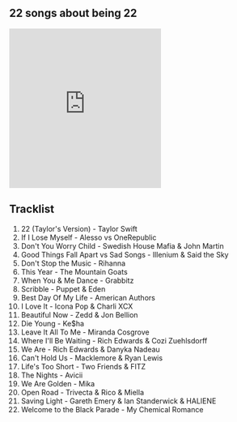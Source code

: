 ## 22 songs about being 22


<iframe width="min(315,100wh)" height="315" scrolling="no" frameborder="no" allow="autoplay" src="https://w.soundcloud.com/player/?url=https%3A//api.soundcloud.com/tracks/1450909384&color=%23ff5500&auto_play=false&hide_related=false&show_comments=true&show_user=true&show_reposts=false&show_teaser=true&visual=true"></iframe>

## Tracklist

1. 22 (Taylor's Version) - Taylor Swift
2. If I Lose Myself - Alesso vs OneRepublic
3. Don't You Worry Child - Swedish House Mafia & John Martin
4. Good Things Fall Apart vs Sad Songs - Illenium & Said the Sky
5. Don't Stop the Music - Rihanna
6. This Year - The Mountain Goats
7. When You & Me Dance - Grabbitz
8. Scribble - Puppet & Eden
9. Best Day Of My Life - American Authors
10. I Love It - Icona Pop & Charli XCX
11. Beautiful Now - Zedd & Jon Bellion
12. Die Young - Ke$ha
13. Leave It All To Me - Miranda Cosgrove
14. Where I'll Be Waiting - Rich Edwards & Cozi Zuehlsdorff
15. We Are - Rich Edwards & Danyka Nadeau
16. Can't Hold Us - Macklemore & Ryan Lewis
17. Life's Too Short - Two Friends & FITZ
18. The Nights - Avicii
19. We Are Golden - Mika
20. Open Road - Trivecta & Rico & Miella
21. Saving Light - Gareth Emery & Ian Standerwick & HALIENE
22. Welcome to the Black Parade - My Chemical Romance